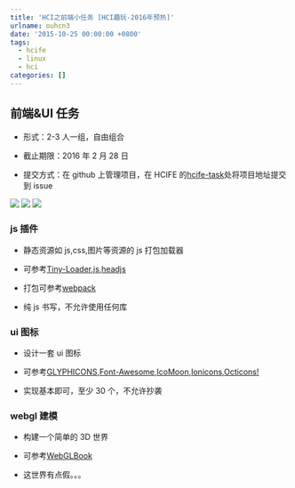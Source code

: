 ```yaml
---
title: 'HCI之前端小任务 [HCI趣玩-2016年预热]'
urlname: ouhcn3
date: '2015-10-25 00:00:00 +0800'
tags:
  - hcife
  - linux
  - hci
categories: []
---
```


## 前端&UI 任务

- 形式：2-3 人一组，自由组合

- 截止期限：2016 年 2 月 28 日

- 提交方式：在 github 上管理项目，在 HCIFE 的[hcife-task](https://github.com/hcife/hcife-task)处将项目地址提交到 issue

![](https://cdn.yuque.com/yuque/0/2018/png/103147/1530282803431-b5780dbf-b24e-4d63-b6c0-1dd9c6b59ced.png#width=)
![](https://cdn.yuque.com/yuque/0/2018/png/103147/1530282822336-02f84bf5-0ff8-4cc7-a76b-8c970b23e0c3.png#width=)
![](https://cdn.yuque.com/yuque/0/2018/png/103147/1530282827085-fefe2904-0512-476c-aed4-10e9416f03b8.png#width=)

### js 插件

- 静态资源如 js,css,图片等资源的 js 打包加载器

- 可参考[Tiny-Loader.js](https://github.com/youzan/tiny-loader.js),[headjs](https://github.com/headjs/headjs)

- 打包可参考[webpack](http://webpack.github.io)

- 纯 js 书写，不允许使用任何库

### ui 图标

- 设计一套 ui 图标

- 可参考[GLYPHICONS](http://glyphicons.com/),[Font-Awesome](https://github.com/FortAwesome/Font-Awesome),[IcoMoon](https://github.com/Keyamoon/IcoMoon-Free),[Ionicons](https://github.com/driftyco/ionicons),[Octicons!](https://github.com/github/octicons)

- 实现基本即可，至少 30 个，不允许抄袭

### webgl 建模

- 构建一个简单的 3D 世界

- 可参考[WebGLBook](https://github.com/tparisi/WebGLBook)

- 这世界有点假。。。
